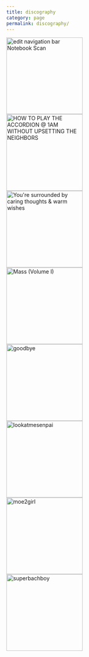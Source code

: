 ```yaml
---
title: discography
category: page
permalink: discography/
---
```


<a href="https://yuriumemoto.bandcamp.com/album/notebook-scan">
    <img src="https://www.yuriumemoto.com/pics/notebook scan.jpg" alt="edit navigation bar
Notebook Scan" width="200">
</a>

<br>

<a href="https://yuriumemoto.bandcamp.com/album/how-to-play-the-accordion-1am-without-upsetting-the-neighbors">
    <img src="https://www.yuriumemoto.com/pics/HOW TO PLAY THE ACCORDION @ 1AM WITHOUT UPSETTING THE NEIGHBORS.PNG" alt="HOW TO PLAY THE ACCORDION @ 1AM WITHOUT UPSETTING THE NEIGHBORS" width="200">
</a>

<br>

<a href="https://yuriumemoto.bandcamp.com/album/youre-surrounded-by-caring-thoughts-warm-wishes">
    <img src="https://www.yuriumemoto.com/pics/ysbctaww_cover.PNG" alt="You're surrounded by caring thoughts & warm wishes" width="200">
</a>

<br>

<a href="https://yuriumemoto.bandcamp.com/album/mass-volume-i">
    <img src="https://www.yuriumemoto.com/pics/Mass (Volume I).jpg" alt="Mass (Volume I)" width="200">
</a>

<br>

<a href="https://yuriumemoto.bandcamp.com/track/goodbye">
    <img src="https://www.yuriumemoto.com/pics/goodbye.jpeg" alt="goodbye" width="200">
</a>

<br>

<a href="https://yuriumemoto.bandcamp.com/track/look-at-me-senpai">
    <img src="https://www.yuriumemoto.com/pics/lookatmesenpai.jpeg" alt="lookatmesenpai" width="200">
</a>

<br>

<a href="https://yuriumemoto.bandcamp.com/album/moe-girl">
    <img src="https://www.yuriumemoto.com/pics/Moe2Girl.jpeg" alt="moe2girl" width="200">
</a>

<br>

<a href="https://yuriumemoto.bandcamp.com/track/superbachboy">
    <img src="https://www.yuriumemoto.com/pics/superbachboy.jpeg" alt="superbachboy" width="200">
</a>

